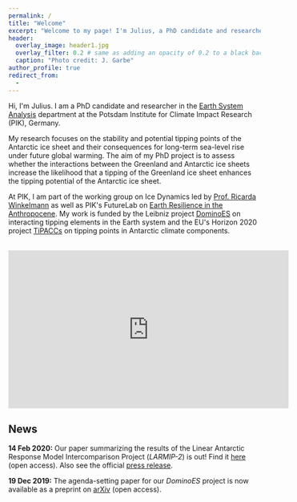 ```yaml
---
permalink: /
title: "Welcome"
excerpt: "Welcome to my page! I'm Julius, a PhD candidate and researcher in the Earth System Analysis department at the Potsdam Institute for Climate Impact Research (PIK) in Potsdam, Germany. I focus on tipping points and Antarctic ice sheet stability."
header:
  overlay_image: header1.jpg
  overlay_filter: 0.2 # same as adding an opacity of 0.2 to a black background
  caption: "Photo credit: J. Garbe"
author_profile: true
redirect_from:
  - 
---
```


Hi, I'm Julius. I am a PhD candidate and researcher in the [Earth System Analysis](https://www.pik-potsdam.de/research/earth-system-analysis "https://www.pik-potsdam.de/research/earth-system-analysis") department at the Potsdam Institute for Climate Impact Research (PIK), Germany.

My research focuses on the stability and potential tipping points of the Antarctic ice sheet and their consequences for long-term sea-level rise under future global warming. The aim of my PhD project is to assess whether the interactions between the Greenland and Antarctic ice sheets increase the likelihood that a tipping of the Greenland ice sheet enhances the tipping potential of the Antarctic ice sheet.

At PIK, I am part of the working group on Ice Dynamics led by [Prof. Ricarda Winkelmann](https://ricarda.science "https://ricarda.science") as well as PIK's FutureLab on [Earth Resilience in the Anthropocene](https://www.pik-potsdam.de/earthresilience "https://www.pik-potsdam.de/earthresilience"). My work is funded by the Leibniz project [DominoES](https://www.pik-potsdam.de/dominoes "https://www.pik-potsdam.de/dominoes") on interacting tipping elements in the Earth system and the EU's Horizon 2020 project [TiPACCs](https://www.tipaccs.eu "https://www.tipaccs.eu") on tipping points in Antarctic climate components.
<br />&nbsp;<br />

<iframe width="560" height="315" src="https://www.youtube.com/embed/gD7N8Z9PxqU" frameborder="0" allow="accelerometer; autoplay; encrypted-media; gyroscope; picture-in-picture" allowfullscreen></iframe><br />

## News

**14 Feb 2020:** Our paper summarizing the results of the Linear Antarctic Response Model Intercomparison Project (*LARMIP-2*) is out! Find it [here](https://doi.org/10.5194/esd-11-35-2020 "https://doi.org/10.5194/esd-11-35-2020") (open access). Also see the official [press release](https://www.pik-potsdam.de/news/press-releases/the-antarctica-factor-model-uncertainties-reveal-upcoming-sea-level-risk "https://www.pik-potsdam.de/news/press-releases/the-antarctica-factor-model-uncertainties-reveal-upcoming-sea-level-risk").

**19 Dec 2019:** The agenda-setting paper for our *DominoES* project is now available as a preprint on [arXiv](https://arxiv.org/abs/1911.10063 "https://arxiv.org/abs/1911.10063") (open access).
